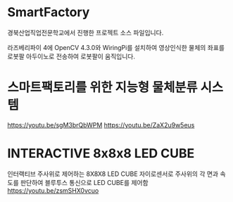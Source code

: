 # SmartFactory
경북산업직업전문학교에서 진행한 프로젝트 소스 파일입니다.

라즈베리파이 4에 OpenCV 4.3.0와 WiringPi를 설치하여 영상인식한 물체의 좌표를 로봇팔 아두이노로 전송하여
로봇팔이 움직입니다.

# 스마트팩토리를 위한 지능형 물체분류 시스템
https://youtu.be/sgM3brQbWPM
https://youtu.be/ZaX2u9w5eus

# INTERACTIVE 8x8x8 LED CUBE
인터랙티브 주사위로 제어하는 8X8X8 LED CUBE
자이로센서로 주사위의 각 면과 속도를 판단하여
블루투스 통신으로 LED CUBE를 제어함
https://youtu.be/zsmSHX0vcuo
